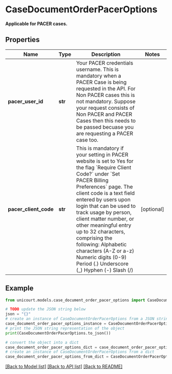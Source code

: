 # CaseDocumentOrderPacerOptions

**Applicable for PACER cases.**

## Properties

Name | Type | Description | Notes
------------ | ------------- | ------------- | -------------
**pacer_user_id** | **str** | Your PACER credentials username. This is mandatory when a PACER Case is being requested in the API. For Non PACER cases this is not mandatory. Suppose your request consists of Non PACER and PACER Cases then this needs to be passed becuase you are requesting a PACER case too. | 
**pacer_client_code** | **str** | This is mandatory if your setting in PACER website is set to Yes for the flag &#x60;Require Client Code?&#x60; under &#x60;Set PACER Billing Preferences&#x60; page. The client code is a text field entered by users upon login that can be used to track usage by person, client matter number, or other meaningful entry up to 32 characters, comprising the following:    Alphabetic characters (A-Z or a-z)    Numeric digits (0-9)   Period (.)    Underscore (_)    Hyphen (-)    Slash (/) | [optional] 

## Example

```python
from unicourt.models.case_document_order_pacer_options import CaseDocumentOrderPacerOptions

# TODO update the JSON string below
json = "{}"
# create an instance of CaseDocumentOrderPacerOptions from a JSON string
case_document_order_pacer_options_instance = CaseDocumentOrderPacerOptions.from_json(json)
# print the JSON string representation of the object
print(CaseDocumentOrderPacerOptions.to_json())

# convert the object into a dict
case_document_order_pacer_options_dict = case_document_order_pacer_options_instance.to_dict()
# create an instance of CaseDocumentOrderPacerOptions from a dict
case_document_order_pacer_options_from_dict = CaseDocumentOrderPacerOptions.from_dict(case_document_order_pacer_options_dict)
```
[[Back to Model list]](../README.md#documentation-for-models) [[Back to API list]](../README.md#documentation-for-api-endpoints) [[Back to README]](../README.md)


